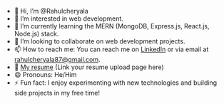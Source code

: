 - 👋 Hi, I’m @Rahulcheryala
- 👀 I’m interested in web development.
- 🌱 I’m currently learning the MERN (MongoDB, Express.js, React.js, Node.js) stack.
- 💞️ I’m looking to collaborate on web development projects.
- 📫 How to reach me: You can reach me on [LinkedIn](https://www.linkedin.com/in/rahulcheryala/) or via email at rahulcheryala87@gmail.com.
- 📄 [My resume](https://rahulcheryala.github.io/Resume/) (Link your resume upload page here)
- 😄 Pronouns: He/Him
- ⚡ Fun fact: I enjoy experimenting with new technologies and building side projects in my free time!
